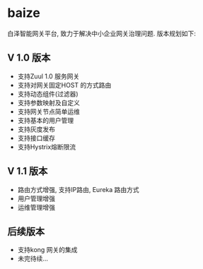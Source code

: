 # baize
白泽智能网关平台, 致力于解决中小企业网关治理问题. 版本规划如下:

## V 1.0 版本
 - 支持Zuul 1.0 服务网关
 - 支持对网关固定HOST 的方式路由
 - 支持动态组件(过滤器)
 - 支持参数映射及自定义
 - 支持网关节点简单运维
 - 支持基本的用户管理
 - 支持灰度发布
 - 支持接口缓存
 - 支持Hystrix熔断限流

## V 1.1 版本
 - 路由方式增强, 支持IP路由, Eureka 路由方式
 - 用户管理增强
 - 运维管理增强

## 后续版本
 - 支持kong 网关的集成
 - 未完待续...

